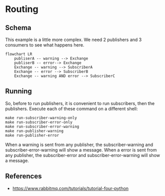 # Routing

## Schema

This example is a little more complex. We need 2 publishers and 3 consumers to
see what happens here.

```mermaid
flowchart LR
    publiserA -- warning --> Exchange
    publiserB -- error--> Exchange
    Exchange -- warning --> SubscriberA
    Exchange -- error --> SubscriberB
    Exchange -- warning AND error --> SubscriberC
```

## Running

So, before to run publishers, it is convenient to run subscribers, then the
publishers. Execute each of these command on a different shell:

    make run-subscriber-warning-only
    make run-subscriber-error-only
    make run-subscriber-error-warning
    make run-publisher-warning
    make run-publisher-error

When a warning is sent from any publisher, the subscriber-warning and
subscriber-error-warning will show a message.
When a error is sent from any publisher, the subscriber-error and
subscriber-error-warning will show a message.


## References

* https://www.rabbitmq.com/tutorials/tutorial-four-python
